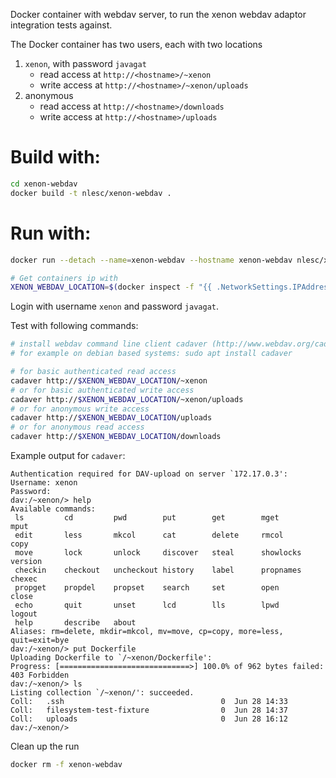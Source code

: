 Docker container with webdav server, to run the xenon webdav adaptor integration tests against.

The Docker container has two users, each with two locations

1. ``xenon``, with password ``javagat``
    - read access at ``http://<hostname>/~xenon``
    - write access at ``http://<hostname>/~xenon/uploads``
1. anonymous
    - read access at ``http://<hostname>/downloads``
    - write access at ``http://<hostname>/uploads``

# Build with:

```bash
cd xenon-webdav
docker build -t nlesc/xenon-webdav .
```

# Run with:

```bash
docker run --detach --name=xenon-webdav --hostname xenon-webdav nlesc/xenon-webdav

# Get containers ip with
XENON_WEBDAV_LOCATION=$(docker inspect -f "{{ .NetworkSettings.IPAddress }}" xenon-webdav)
```

Login with username `xenon` and password `javagat`.

Test with following commands:

```bash
# install webdav command line client cadaver (http://www.webdav.org/cadaver/),
# for example on debian based systems: sudo apt install cadaver

# for basic authenticated read access
cadaver http://$XENON_WEBDAV_LOCATION/~xenon
# or for basic authenticated write access
cadaver http://$XENON_WEBDAV_LOCATION/~xenon/uploads
# or for anonymous write access
cadaver http://$XENON_WEBDAV_LOCATION/uploads
# or for anonymous read access
cadaver http://$XENON_WEBDAV_LOCATION/downloads
```

Example output for ``cadaver``:
```
Authentication required for DAV-upload on server `172.17.0.3':
Username: xenon
Password:
dav:/~xenon/> help
Available commands:
 ls         cd         pwd        put        get        mget       mput
 edit       less       mkcol      cat        delete     rmcol      copy
 move       lock       unlock     discover   steal      showlocks  version
 checkin    checkout   uncheckout history    label      propnames  chexec
 propget    propdel    propset    search     set        open       close
 echo       quit       unset      lcd        lls        lpwd       logout
 help       describe   about
Aliases: rm=delete, mkdir=mkcol, mv=move, cp=copy, more=less, quit=exit=bye
dav:/~xenon/> put Dockerfile
Uploading Dockerfile to `/~xenon/Dockerfile':
Progress: [=============================>] 100.0% of 962 bytes failed:
403 Forbidden
dav:/~xenon/> ls
Listing collection `/~xenon/': succeeded.
Coll:   .ssh                                   0  Jun 28 14:33
Coll:   filesystem-test-fixture                0  Jun 28 14:37
Coll:   uploads                                0  Jun 28 16:12
dav:/~xenon/>

```

Clean up the run

```bash
docker rm -f xenon-webdav
```
